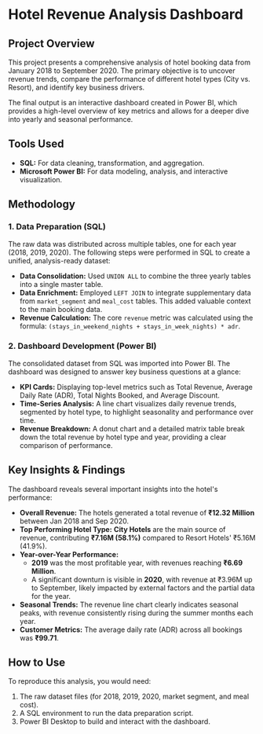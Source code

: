 # Hotel Revenue Analysis Dashboard

## Project Overview

This project presents a comprehensive analysis of hotel booking data from January 2018 to September 2020. The primary objective is to uncover revenue trends, compare the performance of different hotel types (City vs. Resort), and identify key business drivers.

The final output is an interactive dashboard created in Power BI, which provides a high-level overview of key metrics and allows for a deeper dive into yearly and seasonal performance.

## Tools Used

*   **SQL:** For data cleaning, transformation, and aggregation.
*   **Microsoft Power BI:** For data modeling, analysis, and interactive visualization.

## Methodology

### 1. Data Preparation (SQL)

The raw data was distributed across multiple tables, one for each year (2018, 2019, 2020). The following steps were performed in SQL to create a unified, analysis-ready dataset:

*   **Data Consolidation:** Used `UNION ALL` to combine the three yearly tables into a single master table.
*   **Data Enrichment:** Employed `LEFT JOIN` to integrate supplementary data from `market_segment` and `meal_cost` tables. This added valuable context to the main booking data.
*   **Revenue Calculation:** The core `revenue` metric was calculated using the formula: `(stays_in_weekend_nights + stays_in_week_nights) * adr`.

### 2. Dashboard Development (Power BI)

The consolidated dataset from SQL was imported into Power BI. The dashboard was designed to answer key business questions at a glance:

*   **KPI Cards:** Displaying top-level metrics such as Total Revenue, Average Daily Rate (ADR), Total Nights Booked, and Average Discount.
*   **Time-Series Analysis:** A line chart visualizes daily revenue trends, segmented by hotel type, to highlight seasonality and performance over time.
*   **Revenue Breakdown:** A donut chart and a detailed matrix table break down the total revenue by hotel type and year, providing a clear comparison of performance.

## Key Insights & Findings

The dashboard reveals several important insights into the hotel's performance:

*   **Overall Revenue:** The hotels generated a total revenue of **₹12.32 Million** between Jan 2018 and Sep 2020.
*   **Top Performing Hotel Type:** **City Hotels** are the main source of revenue, contributing **₹7.16M (58.1%)** compared to Resort Hotels' ₹5.16M (41.9%).
*   **Year-over-Year Performance:**
    *   **2019** was the most profitable year, with revenues reaching **₹6.69 Million**.
    *   A significant downturn is visible in **2020**, with revenue at ₹3.96M up to September, likely impacted by external factors and the partial data for the year.
*   **Seasonal Trends:** The revenue line chart clearly indicates seasonal peaks, with revenue consistently rising during the summer months each year.
*   **Customer Metrics:** The average daily rate (ADR) across all bookings was **₹99.71**.

## How to Use

To reproduce this analysis, you would need:
1.  The raw dataset files (for 2018, 2019, 2020, market segment, and meal cost).
2.  A SQL environment to run the data preparation script.
3.  Power BI Desktop to build and interact with the dashboard.
